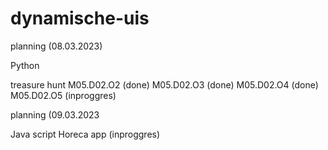 # dynamische-uis

planning (08.03.2023)

Python

treasure hunt
	M05.D02.O2 (done)
	M05.D02.O3 (done)
	M05.D02.O4 (done)
M05.D02.O5 (inproggres)


planning (09.03.2023

Java script
	Horeca app (inproggres)
	